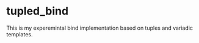 tupled_bind
===========

This is my experemintal bind implementation based on tuples and variadic templates.
